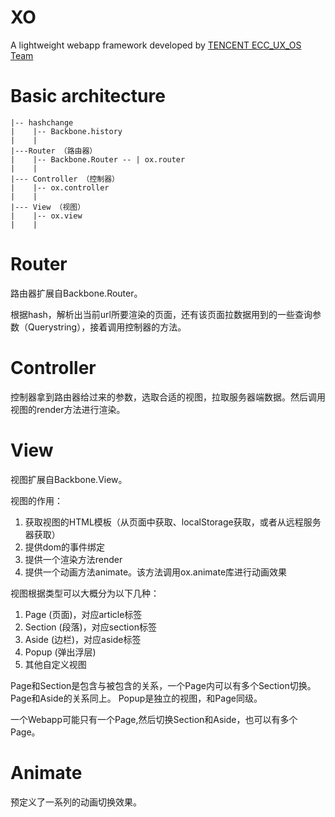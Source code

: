 XO
==

A lightweight webapp framework developed by [TENCENT ECC_UX_OS Team](http://ecd.tencent.com)

Basic architecture
===

    |-- hashchange
    |    |-- Backbone.history
    |    |
    |---Router （路由器）
    |    |-- Backbone.Router -- | ox.router
    |    |
    |--- Controller （控制器）
    |    |-- ox.controller
    |    |
    |--- View （视图）
    |    |-- ox.view
    |    |

Router
===

路由器扩展自Backbone.Router。

根据hash，解析出当前url所要渲染的页面，还有该页面拉数据用到的一些查询参数（Querystring），接着调用控制器的方法。

Controller
===

控制器拿到路由器给过来的参数，选取合适的视图，拉取服务器端数据。然后调用视图的render方法进行渲染。

View
===

视图扩展自Backbone.View。

视图的作用：

1. 获取视图的HTML模板（从页面中获取、localStorage获取，或者从远程服务器获取）
2. 提供dom的事件绑定
3. 提供一个渲染方法render
4. 提供一个动画方法animate。该方法调用ox.animate库进行动画效果

视图根据类型可以大概分为以下几种：

1. Page (页面)，对应article标签
2. Section (段落)，对应section标签
3. Aside (边栏)，对应aside标签
4. Popup (弹出浮层)
5. 其他自定义视图

Page和Section是包含与被包含的关系，一个Page内可以有多个Section切换。
Page和Aside的关系同上。
Popup是独立的视图，和Page同级。

一个Webapp可能只有一个Page,然后切换Section和Aside，也可以有多个Page。


Animate
===
预定义了一系列的动画切换效果。